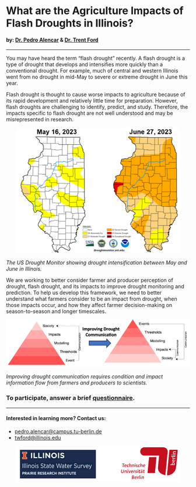 # What are the Agriculture Impacts of Flash Droughts in Illinois?

#### by: [Dr. Pedro Alencar](https://www.tu.berlin/oekohydro/team/pedro-alencar/) & [Dr. Trent Ford](https://stateclimatologist.web.illinois.edu/)
--------
You may have heard the term “flash drought” recently. A flash drought is a type of drought that develops and intensifies more quickly than a conventional drought. For example, much of central and western Illinois went from no drought in mid-May to severe or extreme drought in June this year. 

Flash drought is thought to cause worse impacts to agriculture because of its rapid development and relatively little time for preparation. However, flash droughts are challenging to identify, predict, and study. Therefore, the impacts specific to flash drought are not well understood and may be misrepresented in research. 

<p align="center">
  <img src="https://github.com/pedroalencar1/IllinoisFlashDrought/blob/main/fig1.png" width="450" title="The US Drought Monitor showing drought intensification between May and June in Illinois.">
  
  <em align="center"> The US Drought Monitor showing drought intensification between May and June in Illinois.</em>
</p>

We are working to better consider farmer and producer perception of drought, flash drought, and its impacts to improve drought monitoring and prediction. To help us develop this framework, we need to better understand what farmers consider to be an impact from drought, when those impacts occur, and how they affect farmer decision-making on season-to-season and longer timescales.

<p align="center">
  <img src="https://github.com/pedroalencar1/IllinoisFlashDrought/blob/main/fig2.png" width="650" title="The US Drought Monitor showing drought intensification between May and June in Illinois.">
    
  <em align="center"> Improving drought communication requires condition and impact information flow from farmers and producers to scientists.</em>
</p>

### To participate, answer a brief [questionnaire](https://forms.gle/MkzPchEotALNsNLQ6).

-------

#### Interested in learning more? Contact us:
- pedro.alencar@campus.tu-berlin.de
-	twford@illinois.edu

<p align="center">
  <img src="https://github.com/pedroalencar1/IllinoisFlashDrought/blob/main/fig3.png" width="450" title="The US Drought Monitor showing drought intensification between May and June in Illinois.">
</p>
